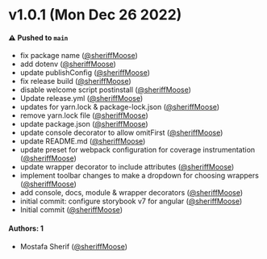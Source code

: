# v1.0.1 (Mon Dec 26 2022)

#### ⚠️ Pushed to `main`

- fix package name ([@sheriffMoose](https://github.com/sheriffMoose))
- add dotenv ([@sheriffMoose](https://github.com/sheriffMoose))
- update publishConfig ([@sheriffMoose](https://github.com/sheriffMoose))
- fix release build ([@sheriffMoose](https://github.com/sheriffMoose))
- disable welcome script postinstall ([@sheriffMoose](https://github.com/sheriffMoose))
- Update release.yml ([@sheriffMoose](https://github.com/sheriffMoose))
- updates for yarn.lock & package-lock.json ([@sheriffMoose](https://github.com/sheriffMoose))
- remove yarn.lock file ([@sheriffMoose](https://github.com/sheriffMoose))
- update package.json ([@sheriffMoose](https://github.com/sheriffMoose))
- update console decorator to allow omitFirst ([@sheriffMoose](https://github.com/sheriffMoose))
- update README.md ([@sheriffMoose](https://github.com/sheriffMoose))
- update preset for webpack configuration for coverage instrumentation ([@sheriffMoose](https://github.com/sheriffMoose))
- update wrapper decorator to include attributes ([@sheriffMoose](https://github.com/sheriffMoose))
- implement toolbar changes to make a dropdown for choosing wrappers ([@sheriffMoose](https://github.com/sheriffMoose))
- add console, docs, module & wrapper decorators ([@sheriffMoose](https://github.com/sheriffMoose))
- initial commit: configure storybook v7 for angular ([@sheriffMoose](https://github.com/sheriffMoose))
- Initial commit ([@sheriffMoose](https://github.com/sheriffMoose))

#### Authors: 1

- Mostafa Sherif ([@sheriffMoose](https://github.com/sheriffMoose))
